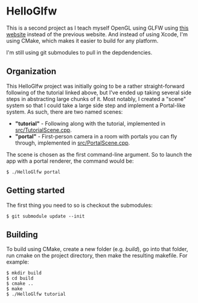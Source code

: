 # HelloGlfw

This is a second project as I teach myself OpenGL using GLFW using [this website](https://learnopengl.com) instead
of the previous website. And instead of using Xcode, I'm using CMake, which makes it easier to build for any platform.

I'm still using git submodules to pull in the depdendencies.

## Organization

This HelloGlfw project was initially going to be a rather straight-forward following of the tutorial linked above, but
I've ended up taking several side steps in abstracting large chunks of it. Most notably, I created a "scene" system so
that I could take a large side step and implement a Portal-like system. As such, there are two named scenes:

- **"tutorial"** - Following along with the tutorial, implemented in [src/TutorialScene.cpp](./src/TutorialScene.cpp).
- **"portal"** - First-person camera in a room with portals you can fly through, implemented in
                 [src/PortalScene.cpp](./src/PortalScene.cpp).
                 
The scene is chosen as the first command-line argument. So to launch the app with a portal renderer, the command would be:

```
$ ./HelloGlfw portal
```

## Getting started

The first thing you need to so is checkout the submodules:

```
$ git submodule update --init
```

## Building

To build using CMake, create a new folder (e.g. _build_), go into that folder, run cmake on the project directory, then make
the resulting makefile. For example:

```
$ mkdir build
$ cd build
$ cmake ..
$ make
$ ./HelloGlfw tutorial
```

